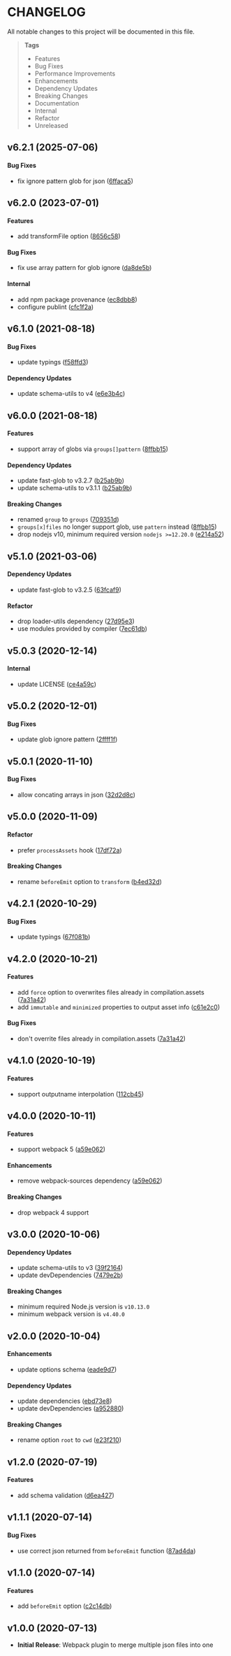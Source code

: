 # CHANGELOG

All notable changes to this project will be documented in this file.

> **Tags**
>
> - Features
> - Bug Fixes
> - Performance Improvements
> - Enhancements
> - Dependency Updates
> - Breaking Changes
> - Documentation
> - Internal
> - Refactor
> - Unreleased

## v6.2.1 (2025-07-06)

#### Bug Fixes

- fix ignore pattern glob for json ([6ffaca5](https://github.com/sibiraj-s/merge-json-webpack-plugin/commit/6ffaca5))

## v6.2.0 (2023-07-01)

#### Features

- add transformFile option ([8656c58](https://github.com/sibiraj-s/merge-json-webpack-plugin/commit/8656c58))

#### Bug Fixes

- fix use array pattern for glob ignore ([da8de5b](https://github.com/sibiraj-s/merge-json-webpack-plugin/commit/da8de5b))

#### Internal

- add npm package provenance ([ec8dbb8](https://github.com/sibiraj-s/merge-json-webpack-plugin/commit/ec8dbb8))
- configure publint ([cfc1f2a](https://github.com/sibiraj-s/merge-json-webpack-plugin/commit/cfc1f2a))

## v6.1.0 (2021-08-18)

#### Bug Fixes

- update typings ([f58ffd3](https://github.com/sibiraj-s/merge-json-webpack-plugin/commit/f58ffd3))

#### Dependency Updates

- update schema-utils to v4 ([e6e3b4c](https://github.com/sibiraj-s/merge-json-webpack-plugin/commit/e6e3b4c))

## v6.0.0 (2021-08-18)

#### Features

- support array of globs via `groups[]pattern` ([8ffbb15](https://github.com/sibiraj-s/merge-json-webpack-plugin/commit/8ffbb15))

#### Dependency Updates

- update fast-glob to v3.2.7 ([b25ab9b](https://github.com/sibiraj-s/merge-json-webpack-plugin/commit/b25ab9b))
- update schema-utils to v3.1.1 ([b25ab9b](https://github.com/sibiraj-s/merge-json-webpack-plugin/commit/b25ab9b))

#### Breaking Changes

- renamed `group` to `groups` ([709351d](https://github.com/sibiraj-s/merge-json-webpack-plugin/commit/709351d))
- `groups[x]files` no longer support glob, use `pattern` instead ([8ffbb15](https://github.com/sibiraj-s/merge-json-webpack-plugin/commit/8ffbb15))
- drop nodejs v10, minimum required version `nodejs >=12.20.0` ([e214a52](https://github.com/sibiraj-s/merge-json-webpack-plugin/commit/e214a52))

## v5.1.0 (2021-03-06)

#### Dependency Updates

- update fast-glob to v3.2.5 ([63fcaf9](https://github.com/sibiraj-s/merge-json-webpack-plugin/commit/63fcaf9))

#### Refactor

- drop loader-utils dependency ([27d95e3](https://github.com/sibiraj-s/merge-json-webpack-plugin/commit/27d95e3))
- use modules provided by compiler ([7ec61db](https://github.com/sibiraj-s/merge-json-webpack-plugin/commit/7ec61db))

## v5.0.3 (2020-12-14)

#### Internal

- update LICENSE ([ce4a59c](https://github.com/sibiraj-s/merge-json-webpack-plugin/commit/ce4a59c))

## v5.0.2 (2020-12-01)

#### Bug Fixes

- update glob ignore pattern ([2ffff1f](https://github.com/sibiraj-s/merge-json-webpack-plugin/commit/2ffff1f))

## v5.0.1 (2020-11-10)

#### Bug Fixes

- allow concating arrays in json ([32d2d8c](https://github.com/sibiraj-s/merge-json-webpack-plugin/commit/32d2d8c))

## v5.0.0 (2020-11-09)

#### Refactor

- prefer `processAssets` hook ([17df72a](https://github.com/sibiraj-s/merge-json-webpack-plugin/commit/17df72a))

#### Breaking Changes

- rename `beforeEmit` option to `transform` ([b4ed32d](https://github.com/sibiraj-s/merge-json-webpack-plugin/commit/b4ed32d))

## v4.2.1 (2020-10-29)

#### Bug Fixes

- update typings ([67f081b](https://github.com/sibiraj-s/merge-json-webpack-plugin/commit/67f081b))

## v4.2.0 (2020-10-21)

#### Features

- add `force` option to overwrites files already in compilation.assets ([7a31a42](https://github.com/sibiraj-s/merge-json-webpack-plugin/commit/7a31a42))
- add `immutable` and `minimized` properties to output asset info ([c61e2c0](https://github.com/sibiraj-s/merge-json-webpack-plugin/commit/c61e2c0))

#### Bug Fixes

- don't overrite files already in compilation.assets ([7a31a42](https://github.com/sibiraj-s/merge-json-webpack-plugin/commit/7a31a42))

## v4.1.0 (2020-10-19)

#### Features

- support outputname interpolation ([112cb45](https://github.com/sibiraj-s/merge-json-webpack-plugin/commit/112cb45))

## v4.0.0 (2020-10-11)

#### Features

- support webpack 5 ([a59e062](https://github.com/sibiraj-s/merge-json-webpack-plugin/commit/a59e062))

#### Enhancements

- remove webpack-sources dependency ([a59e062](https://github.com/sibiraj-s/merge-json-webpack-plugin/commit/a59e062))

#### Breaking Changes

- drop webpack 4 support

## v3.0.0 (2020-10-06)

#### Dependency Updates

- update schema-utils to v3 ([39f2164](https://github.com/sibiraj-s/merge-json-webpack-plugin/commit/39f2164))
- update devDependencies ([7479e2b](https://github.com/sibiraj-s/merge-json-webpack-plugin/commit/7479e2b))

#### Breaking Changes

- minimum required Node.js version is `v10.13.0`
- minimum webpack version is `v4.40.0`

## v2.0.0 (2020-10-04)

#### Enhancements

- update options schema ([eade9d7](https://github.com/sibiraj-s/merge-json-webpack-plugin/commit/eade9d7))

#### Dependency Updates

- update dependencies ([ebd73e8](https://github.com/sibiraj-s/merge-json-webpack-plugin/commit/ebd73e8))
- update devDependencies ([a952880](https://github.com/sibiraj-s/merge-json-webpack-plugin/commit/a952880))

#### Breaking Changes

- rename option `root` to `cwd` ([e23f210](https://github.com/sibiraj-s/merge-json-webpack-plugin/commit/e23f210))

## v1.2.0 (2020-07-19)

#### Features

- add schema validation ([d6ea427](https://github.com/sibiraj-s/merge-json-webpack-plugin/commit/d6ea427))

## v1.1.1 (2020-07-14)

#### Bug Fixes

- use correct json returned from `beforeEmit` function ([87ad4da](https://github.com/sibiraj-s/merge-json-webpack-plugin/commit/87ad4da))

## v1.1.0 (2020-07-14)

#### Features

- add `beforeEmit` option ([c2c14db](https://github.com/sibiraj-s/merge-json-webpack-plugin/commit/c2c14db))

## v1.0.0 (2020-07-13)

- **Initial Release**: Webpack plugin to merge multiple json files into one
